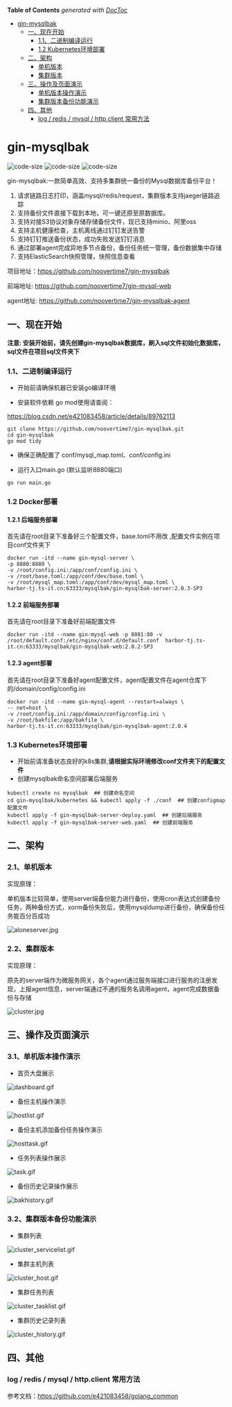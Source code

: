 <!-- START doctoc generated TOC please keep comment here to allow auto update -->
<!-- DON'T EDIT THIS SECTION, INSTEAD RE-RUN doctoc TO UPDATE -->
**Table of Contents**  *generated with [DocToc](https://github.com/thlorenz/doctoc)*

- [gin-mysqlbak](#gin-mysqlbak)
  - [一、现在开始](#%E4%B8%80%E7%8E%B0%E5%9C%A8%E5%BC%80%E5%A7%8B)
    - [1.1、二进制编译运行](#11%E4%BA%8C%E8%BF%9B%E5%88%B6%E7%BC%96%E8%AF%91%E8%BF%90%E8%A1%8C)
    - [1.2 Kubernetes环境部署](#12-kubernetes%E7%8E%AF%E5%A2%83%E9%83%A8%E7%BD%B2)
  - [二、架构](#%E4%BA%8C%E6%9E%B6%E6%9E%84)
    - [单机版本](#%E5%8D%95%E6%9C%BA%E7%89%88%E6%9C%AC)
    - [集群版本](#%E9%9B%86%E7%BE%A4%E7%89%88%E6%9C%AC)
  - [三、操作及页面演示](#%E4%B8%89%E6%93%8D%E4%BD%9C%E5%8F%8A%E9%A1%B5%E9%9D%A2%E6%BC%94%E7%A4%BA)
    - [单机版本操作演示](#%E5%8D%95%E6%9C%BA%E7%89%88%E6%9C%AC%E6%93%8D%E4%BD%9C%E6%BC%94%E7%A4%BA)
    - [集群版本备份功能演示](#%E9%9B%86%E7%BE%A4%E7%89%88%E6%9C%AC%E5%A4%87%E4%BB%BD%E5%8A%9F%E8%83%BD%E6%BC%94%E7%A4%BA)
  - [四、其他](#%E5%9B%9B%E5%85%B6%E4%BB%96)
    - [log / redis / mysql / http.client 常用方法](#log--redis--mysql--httpclient-%E5%B8%B8%E7%94%A8%E6%96%B9%E6%B3%95)

<!-- END doctoc generated TOC please keep comment here to allow auto update -->

# gin-mysqlbak
<p> 
<img src=https://img.shields.io/github/languages/top/noovertime7/gin-mysqlbak  alt="code-size" />
<img src="https://img.shields.io/github/languages/code-size/noovertime7/gin-mysqlbak" alt="code-size" />
<img src="https://img.shields.io/github/last-commit/noovertime7/gin-mysqlbak" alt="code-size"/>
</p>

gin-mysqlbak:一款简单高效、支持多集群统一备份的Mysql数据库备份平台！

1. 请求链路日志打印，涵盖mysql/redis/request，集群版本支持jaeger链路追踪
2. 支持备份文件直接下载到本地，可一键还原至原数据库。
3. 支持对接S3协议对象存储存储备份文件，现已支持minio、阿里oss
4. 支持主机健康检查，主机离线通过钉钉发送告警
5. 支持钉钉推送备份状态，成功失败发送钉钉消息
6. 通过部署agent完成异地多节点备份，备份任务统一管理，备份数据集中存储
7. 支持ElasticSearch快照管理，快照信息查看


项目地址：https://github.com/noovertime7/gin-mysqlbak

前端地址: https://github.com/noovertime7/gin-mysql-web

agent地址: https://github.com/noovertime7/gin-mysqlbak-agent
## 一、现在开始

**注意: 安装开始前，请先创建gin-mysqlbak数据库，刷入sql文件初始化数据库，sql文件在项目sql文件夹下**

### 1.1、二进制编译运行

- 开始前请确保机器已安装go编译环境

- 安装软件依赖
go mod使用请查阅：

https://blog.csdn.net/e421083458/article/details/89762113
```shell
git clone https://github.com/noovertime7/gin-mysqlbak.git
cd gin-mysqlbak
go mod tidy
```
- 确保正确配置了 conf/mysql_map.toml、conf/config.ini

- 运行入口main.go (默认监听8880端口)

```shell
go run main.go
```
### 1.2 Docker部署

#### 1.2.1 后端服务部署

首先请在root目录下准备好三个配置文件，base.toml不用改 ,配置文件实例在项目conf文件夹下

```docker
docker run -itd --name gin-mysql-server \
-p 8880:8880 \
-v /root/config.ini:/app/conf/config.ini \
-v /root/base.toml:/app/conf/dev/base.toml \ 
-v /root/mysql_map.toml:/app/conf/dev/mysql_map.toml \
harbor-tj.ts-it.cn:63333/mysqlbak/gin-mysqlbak-server:2.0.3-SP3
```

#### 1.2.2 前端服务部署

首先请在root目录下准备好前端配置文件

```docker
docker run -itd --name gin-mysql-web -p 8881:80 -v /root/default.conf:/etc/nginx/conf.d/default.conf  harbor-tj.ts-it.cn:63333/mysqlbak/gin-mysqlbak-web:2.0.2-SP3
```

#### 1.2.3 agent部署

首先请在root目录下准备好agent配置文件，agent配置文件在agent仓库下的/domain/config/config.ini

```docker
docker run -itd --name gin-mysql-agent --restart=always \
-- net=host \
-v /root/config.ini:/app/domain/config/config.ini \
-v /root/bakfile:/app/bakfile \
harbor-tj.ts-it.cn:63333/mysqlbak/gin-mysqlbak-agent:2.0.4
```

### 1.3 Kubernetes环境部署

- 开始前请准备状态良好的k8s集群,**请根据实际环境修改conf文件夹下的配置文件**
- 创建mysqlbak命名空间部署后端服务

```
kubectl create ns mysqlbak  ## 创建命名空间
cd gin-mysqlbak/kubernetes && kubectl apply -f ./conf  ## 创建configmap配置文件
kubectl apply -f gin-mysqlbak-server-deploy.yaml  ## 创建后端服务
kubectl apply -f gin-mysqlbak-server-web.yaml  ## 创建前端服务
```

## 二、架构

### 2.1、单机版本

实现原理：

单机版本比较简单，使用server端备份能力进行备份，使用cron表达式创建备份任务，两种备份方式，xorm备份失败后，使用mysqldump进行备份，确保备份任务能百分百成功

 ![aloneserver.jpg](https://github.com/noovertime7/gin-mysqlbak/blob/main/img/aloneserver.jpg?raw=true) 

### 2.2、集群版本

实现原理：

原先的server端作为微服务网关，各个agent通过服务端接口进行服务的注册发现，上报agent信息，server端通过不通的服务名调用agent，agent完成数据备份与存储

 ![cluster.jpg](https://github.com/noovertime7/gin-mysqlbak/blob/main/img/cluster.jpg?raw=true) 



## 三、操作及页面演示

### 3.1、单机版本操作演示

- 首页大盘展示

 ![dashboard.gif](https://github.com/noovertime7/gin-mysqlbak/blob/main/img/dashboard.gif?raw=true)    

- 备份主机操作演示

![hostlist.gif](https://github.com/noovertime7/gin-mysqlbak/blob/main/img/hostlist.gif?raw=true) 

- 备份主机添加备份任务操作演示

![hosttask.gif](https://github.com/noovertime7/gin-mysqlbak/blob/main/img/hosttask.gif?raw=true) 

- 任务列表操作展示

 ![task.gif](https://github.com/noovertime7/gin-mysqlbak/blob/main/img/task.gif?raw=true) 

- 备份历史记录操作展示

 ![bakhistory.gif](https://github.com/noovertime7/gin-mysqlbak/blob/main/img/bakhistory.gif?raw=true) 

### 3.2、集群版本备份功能演示

- 集群列表

 ![cluster_servicelist.gif](https://github.com/noovertime7/gin-mysqlbak/blob/main/img/cluster_servicelist.gif?raw=true) 

- 集群主机列表

 ![cluster_host.gif](https://github.com/noovertime7/gin-mysqlbak/blob/main/img/cluster_host.gif?raw=true) 

- 集群任务列表

 ![cluster_tasklist.gif](https://github.com/noovertime7/gin-mysqlbak/blob/main/img/cluster_tasklist.gif?raw=true) 

- 集群历史记录列表

 ![cluster_history.gif](https://github.com/noovertime7/gin-mysqlbak/blob/main/img/cluster_history.gif?raw=true) 

## 四、其他

### log / redis / mysql / http.client 常用方法

参考文档：https://github.com/e421083458/golang_common
